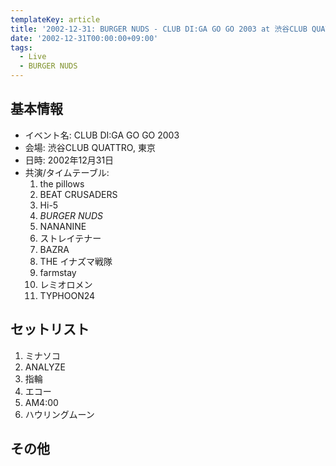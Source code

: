 ```yaml
---
templateKey: article
title: '2002-12-31: BURGER NUDS - CLUB DI:GA GO GO 2003 at 渋谷CLUB QUATTRO'
date: '2002-12-31T00:00:00+09:00'
tags:
  - Live
  - BURGER NUDS
---
```

## 基本情報

* イベント名: CLUB DI:GA GO GO 2003
* 会場: 渋谷CLUB QUATTRO, 東京
* 日時: 2002年12月31日
* 共演/タイムテーブル:
  1. the pillows
  1. BEAT CRUSADERS
  1. Hi-5
  1. *BURGER NUDS*
  1. NANANINE
  1. ストレイテナー
  1. BAZRA
  1. THE イナズマ戦隊
  1. farmstay
  1. レミオロメン
  1. TYPHOON24

## セットリスト

1. ミナソコ
2. ANALYZE
3. 指輪
4. エコー
5. AM4:00
6. ハウリングムーン

## その他

